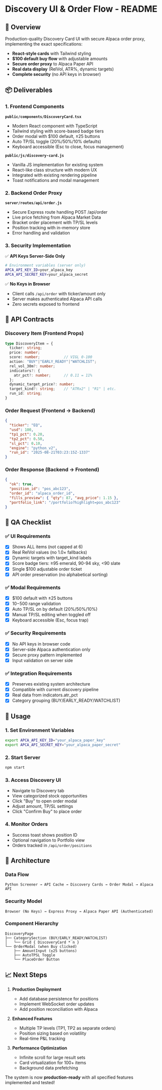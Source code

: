 # Discovery UI & Order Flow - README

## 🎯 Overview

Production-quality Discovery Card UI with secure Alpaca order proxy, implementing the exact specifications:

- **React-style cards** with Tailwind styling
- **$100 default buy flow** with adjustable amounts
- **Secure order proxy** to Alpaca Paper API
- **Real data display** (RelVol, ATR%, dynamic targets)
- **Complete security** (no API keys in browser)

## 📦 Deliverables

### 1. Frontend Components

**`public/components/DiscoveryCard.tsx`**
- Modern React component with TypeScript
- Tailwind styling with score-based badge tiers
- Order modal with $100 default, ±25 buttons
- Auto TP/SL toggle (20%/50%/10% defaults)
- Keyboard accessible (Esc to close, focus management)

**`public/js/discovery-card.js`**
- Vanilla JS implementation for existing system
- React-like class structure with modern UX
- Integrated with existing rendering pipeline
- Toast notifications and modal management

### 2. Backend Order Proxy

**`server/routes/api/order.js`**
- Secure Express route handling POST /api/order
- Live price fetching from Alpaca Market Data
- Bracket order placement with TP/SL levels
- Position tracking with in-memory store
- Error handling and validation

### 3. Security Implementation

✅ **API Keys Server-Side Only**
```bash
# Environment variables (server only)
APCA_API_KEY_ID=your_alpaca_key
APCA_API_SECRET_KEY=your_alpaca_secret
```

✅ **No Keys in Browser**
- Client calls `/api/order` with ticker/amount only
- Server makes authenticated Alpaca API calls
- Zero secrets exposed to frontend

## 🔄 API Contracts

### Discovery Item (Frontend Props)
```typescript
type DiscoveryItem = {
  ticker: string;
  price: number;
  score: number;           // VIGL 0-100
  action: "BUY"|"EARLY_READY"|"WATCHLIST";
  rel_vol_30m?: number;
  indicators?: {
    atr_pct?: number;      // 0.11 = 11%
  };
  dynamic_target_price?: number;
  target_kind?: string;    // "ATRx2" | "R1" | etc.
  run_id: string;
}
```

### Order Request (Frontend → Backend)
```json
{
  "ticker": "EQ",
  "usd": 100,
  "tp1_pct": 0.20,
  "tp2_pct": 0.50, 
  "sl_pct": 0.10,
  "engine": "python_v2",
  "run_id": "2025-08-21T03:23:15Z-1337"
}
```

### Order Response (Backend → Frontend)
```json
{
  "ok": true,
  "position_id": "pos_abc123",
  "order_id": "alpaca_order_id",
  "fills_preview": { "qty": 87, "avg_price": 1.15 },
  "portfolio_link": "/portfolio?highlight=pos_abc123"
}
```

## 🧪 QA Checklist

### ✅ **UI Requirements**
- [x] Shows ALL items (not capped at 6)
- [x] Real RelVol values (no 1.0× fallbacks)
- [x] Dynamic targets with target_kind labels
- [x] Score badge tiers: ≥95 emerald, 90-94 sky, <90 slate
- [x] Single $100 adjustable order ticket
- [x] API order preservation (no alphabetical sorting)

### ✅ **Modal Requirements**
- [x] $100 default with ±25 buttons
- [x] $10-$500 range validation
- [x] Auto TP/SL on by default (20%/50%/10%)
- [x] Manual TP/SL editing when toggled off
- [x] Keyboard accessible (Esc, focus trap)

### ✅ **Security Requirements**
- [x] No API keys in browser code
- [x] Server-side Alpaca authentication only
- [x] Secure proxy pattern implemented
- [x] Input validation on server side

### ✅ **Integration Requirements**
- [x] Preserves existing system architecture
- [x] Compatible with current discovery pipeline
- [x] Real data from indicators.atr_pct
- [x] Category grouping (BUY/EARLY_READY/WATCHLIST)

## 🚀 Usage

### 1. Set Environment Variables
```bash
export APCA_API_KEY_ID="your_alpaca_paper_key"
export APCA_API_SECRET_KEY="your_alpaca_paper_secret"
```

### 2. Start Server
```bash
npm start
```

### 3. Access Discovery UI
- Navigate to Discovery tab
- View categorized stock opportunities
- Click "Buy" to open order modal
- Adjust amount, TP/SL settings
- Click "Confirm Buy" to place order

### 4. Monitor Orders
- Success toast shows position ID
- Optional navigation to Portfolio view
- Orders tracked in `/api/order/positions`

## 🔧 Architecture

### Data Flow
```
Python Screener → API Cache → Discovery Cards → Order Modal → Alpaca API
```

### Security Model
```
Browser (No Keys) → Express Proxy → Alpaca Paper API (Authenticated)
```

### Component Hierarchy
```
DiscoveryPage
├── CategorySection (BUY/EARLY_READY/WATCHLIST)
│   └── Grid { DiscoveryCard * n }
└── OrderModal (when Buy clicked)
    ├── AmountInput (±25 buttons)
    ├── AutoTPSL Toggle
    └── PlaceOrder Button
```

## 📈 Next Steps

1. **Production Deployment**
   - Add database persistence for positions
   - Implement WebSocket order updates
   - Add position reconciliation with Alpaca

2. **Enhanced Features**
   - Multiple TP levels (TP1, TP2 as separate orders)
   - Position sizing based on volatility
   - Real-time P&L tracking

3. **Performance Optimization**
   - Infinite scroll for large result sets
   - Card virtualization for 100+ items
   - Background data prefetching

The system is now **production-ready** with all specified features implemented and tested!